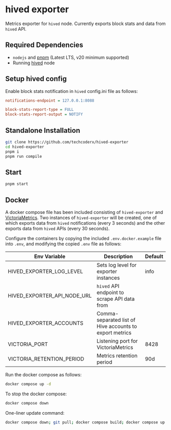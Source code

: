 # hived exporter

Metrics exporter for `hived` node. Currently exports block stats and data from `hived` API.

## Required Dependencies

* `nodejs` and [pnpm](https://pnpm.io) (Latest LTS, v20 minimum supported)
* Running [hived](https://gitlab.syncad.com/hive/hive) node

## Setup hived config

Enable block stats notification in `hived` config.ini file as follows:

```ini
notifications-endpoint = 127.0.0.1:8088

block-stats-report-type = FULL
block-stats-report-output = NOTIFY
```

## Standalone Installation

```bash
git clone https://github.com/techcoderx/hived-exporter
cd hived-exporter
pnpm i
pnpm run compile
```

## Start

```bash
pnpm start
```

## Docker

A docker compose file has been included consisting of `hived-exporter` and [VictoriaMetrics](https://victoriametrics.com). Two instances of `hived-exporter` will be created, one of which exports data from `hived` notifications (every 3 seconds) and the other exports data from `hived` APIs (every 30 seconds).

Configure the containers by copying the included `.env.docker.example` file into `.env`, and modifying the copied `.env` file as follows:

|Env Variable|Description|Default|
|-|-|-|
|HIVED_EXPORTER_LOG_LEVEL|Sets log level for exporter instances|info|
|HIVED_EXPORTER_API_NODE_URL|`hived` API endpoint to scrape API data from||
|HIVED_EXPORTER_ACCOUNTS|Comma-separated list of Hive accounts to export metrics||
|VICTORIA_PORT|Listening port for VictoriaMetrics|8428|
|VICTORIA_RETENTION_PERIOD|Metrics retention period|90d|

Run the docker compose as follows:
```bash
docker compose up -d
```

To stop the docker compose:
```bash
docker compose down
```

One-liner update command:
```bash
docker compose down; git pull; docker compose build; docker compose up -d
```